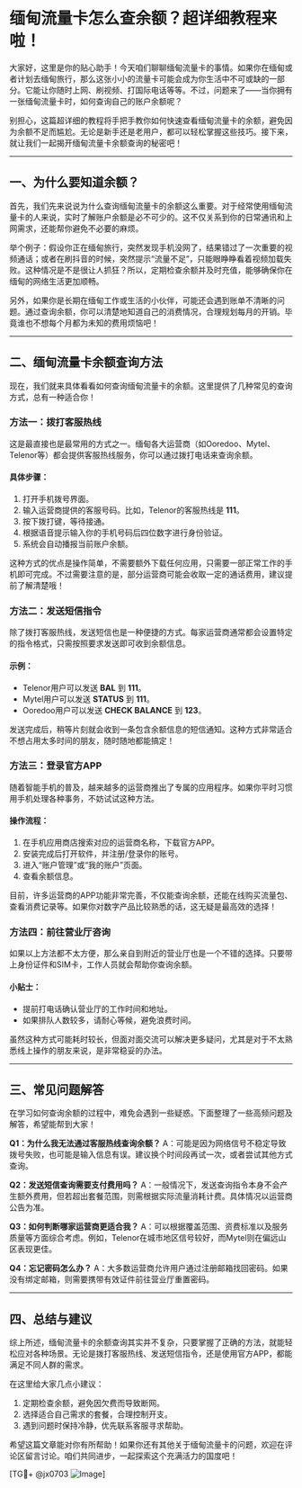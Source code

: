 # 缅甸流量卡怎么查余额？超详细教程来啦！

大家好，这里是你的贴心助手！今天咱们聊聊缅甸流量卡的事情。如果你在缅甸或者计划去缅甸旅行，那么这张小小的流量卡可能会成为你生活中不可或缺的一部分。它能让你随时上网、刷视频、打国际电话等等。不过，问题来了——当你拥有一张缅甸流量卡时，如何查询自己的账户余额呢？

别担心，这篇超详细的教程将手把手教你如何快速查看缅甸流量卡的余额，避免因为余额不足而尴尬。无论是新手还是老用户，都可以轻松掌握这些技巧。接下来，就让我们一起揭开缅甸流量卡余额查询的秘密吧！

---

## 一、为什么要知道余额？

首先，我们先来说说为什么查询缅甸流量卡的余额这么重要。对于经常使用缅甸流量卡的人来说，实时了解账户余额是必不可少的。这不仅关系到你的日常通讯和上网需求，还能帮你避免不必要的麻烦。

举个例子：假设你正在缅甸旅行，突然发现手机没网了，结果错过了一次重要的视频通话；或者在刷抖音的时候，突然提示“流量不足”，只能眼睁睁看着视频加载失败。这种情况是不是很让人抓狂？所以，定期检查余额并及时充值，能够确保你在缅甸的网络生活更加顺畅。

另外，如果你是长期在缅甸工作或生活的小伙伴，可能还会遇到账单不清晰的问题。通过查询余额，你可以清楚地知道自己的消费情况，合理规划每月的开销。毕竟谁也不想每个月都为未知的费用烦恼吧！

---

## 二、缅甸流量卡余额查询方法

现在，我们就来具体看看如何查询缅甸流量卡的余额。这里提供了几种常见的查询方式，总有一种适合你！

### 方法一：拨打客服热线

这是最直接也是最常用的方式之一。缅甸各大运营商（如Ooredoo、Mytel、Telenor等）都会提供客服热线服务，你可以通过拨打电话来查询余额。

#### 具体步骤：
1. 打开手机拨号界面。
2. 输入运营商提供的客服号码。比如，Telenor的客服热线是 **111**。
3. 按下拨打键，等待接通。
4. 根据语音提示输入你的手机号码后四位数字进行身份验证。
5. 系统会自动播报当前账户余额。

这种方式的优点是操作简单，不需要额外下载任何应用，只需要一部正常工作的手机即可完成。不过需要注意的是，部分运营商可能会收取一定的通话费用，建议提前了解清楚哦！

### 方法二：发送短信指令

除了拨打客服热线，发送短信也是一种便捷的方式。每家运营商通常都会设置特定的指令格式，只需按照要求发送即可收到余额信息。

#### 示例：
- Telenor用户可以发送 **BAL** 到 **111**。
- Mytel用户可以发送 **STATUS** 到 **111**。
- Ooredoo用户可以发送 **CHECK BALANCE** 到 **123**。

发送完成后，稍等片刻就会收到一条包含余额信息的短信通知。这种方式非常适合不想占用太多时间的朋友，随时随地都能搞定！

### 方法三：登录官方APP

随着智能手机的普及，越来越多的运营商推出了专属的应用程序。如果你平时习惯用手机处理各种事务，不妨试试这种方法。

#### 操作流程：
1. 在手机应用商店搜索对应的运营商名称，下载官方APP。
2. 安装完成后打开软件，并注册/登录你的账号。
3. 进入“账户管理”或“我的账户”页面。
4. 查看余额信息。

目前，许多运营商的APP功能非常完善，不仅能查询余额，还能在线购买流量包、查看消费记录等。如果你对数字产品比较熟悉的话，这无疑是最高效的选择！

### 方法四：前往营业厅咨询

如果以上方法都不太方便，那么亲自到附近的营业厅也是一个不错的选择。只要带上身份证件和SIM卡，工作人员就会帮助你查询余额。

#### 小贴士：
- 提前打电话确认营业厅的工作时间和地址。
- 如果排队人数较多，请耐心等候，避免浪费时间。

虽然这种方式可能耗时较长，但面对面交流可以解决更多疑问，尤其是对于不太熟悉线上操作的朋友来说，是非常稳妥的办法。

---

## 三、常见问题解答

在学习如何查询余额的过程中，难免会遇到一些疑惑。下面整理了一些高频问题及解答，希望能帮到大家！

**Q1：为什么我无法通过客服热线查询余额？**
A：可能是因为网络信号不稳定导致拨号失败，也可能是输入信息有误。建议换个时间段再试一次，或者尝试其他方式查询。

**Q2：发送短信查询需要支付费用吗？**
A：一般情况下，发送查询指令本身不会产生额外费用，但若超出套餐范围，则需根据实际流量消耗计费。具体情况以运营商公告为准。

**Q3：如何判断哪家运营商更适合我？**
A：可以根据覆盖范围、资费标准以及服务质量等方面综合考虑。例如，Telenor在城市地区信号较好，而Mytel则在偏远山区表现更佳。

**Q4：忘记密码怎么办？**
A：大多数运营商允许用户通过注册邮箱找回密码。如果没有绑定邮箱，则需要携带有效证件前往营业厅重置密码。

---

## 四、总结与建议

综上所述，缅甸流量卡的余额查询其实并不复杂，只要掌握了正确的方法，就能轻松应对各种场景。无论是拨打客服热线、发送短信指令，还是使用官方APP，都能满足不同人群的需求。

在这里给大家几点小建议：
1. 定期检查余额，避免因欠费而导致断网。
2. 选择适合自己需求的套餐，合理控制开支。
3. 遇到问题时保持冷静，优先联系客服寻求帮助。

希望这篇文章能对你有所帮助！如果你还有其他关于缅甸流量卡的问题，欢迎在评论区留言讨论。咱们共同进步，一起探索这个充满活力的国度吧！

[TG💪+ @jx0703 ![Image](https://github.com/user-attachments/assets/dbca1d08-cadb-493c-b0ec-ad6f7a83f270)]
